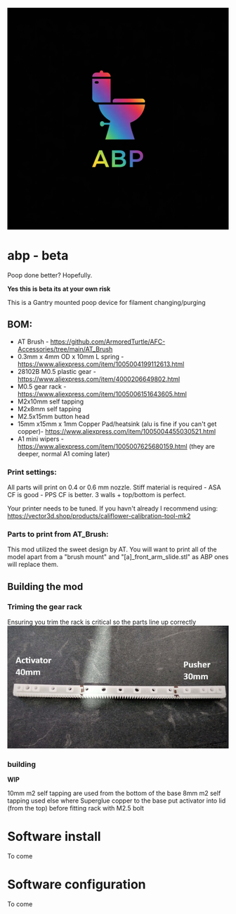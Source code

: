 ![alt text](https://github.com/ImSundee/abp/blob/main/images/logo.jpg "ABP")

# abp - beta
 Poop done better? Hopefully.

__Yes this is beta its at your own risk__

 

This is a Gantry mounted poop device for filament changing/purging

## BOM:
- AT Brush - https://github.com/ArmoredTurtle/AFC-Accessories/tree/main/AT_Brush
- 0.3mm x 4mm OD x 10mm L spring - https://www.aliexpress.com/item/1005004199112613.html
- 28102B M0.5 plastic gear - https://www.aliexpress.com/item/4000206649802.html
- M0.5 gear rack - https://www.aliexpress.com/item/1005006151643605.html
- M2x10mm self tapping 
- M2x8mm self tapping 
- M2.5x15mm button head
- 15mm x15mm x 1mm Copper Pad/heatsink  (alu is fine if you can't get copper)- https://www.aliexpress.com/item/1005004455030521.html
- A1 mini wipers - https://www.aliexpress.com/item/1005007625680159.html (they are deeper, normal A1 coming later)

### Print settings:

All parts will print on 0.4 or 0.6 mm nozzle.
Stiff material is required - ASA CF is good - PPS CF is better.
3 walls + top/bottom is perfect.

Your printer needs to be tuned. If you havn't already I recommend using: https://vector3d.shop/products/califlower-calibration-tool-mk2

### Parts to print from AT_Brush:

This mod utilized the sweet design by AT. You will want to print all of the model apart from a "brush mount" and "[a]_front_arm_slide.stl" as ABP ones will replace them.

## Building the mod

### Triming the gear rack
Ensuring you trim the rack is critical so the parts line up correctly
![alt text](https://github.com/ImSundee/abp/blob/main/images/gear-rack.jpg "gear-rack")

### building

__WIP__

10mm m2 self tapping are used from the bottom of the base
8mm m2 self tapping used else where
Superglue copper to the base
put activator into lid  (from the top) before fitting rack with M2.5 bolt


# Software install

To come

# Software configuration

To come